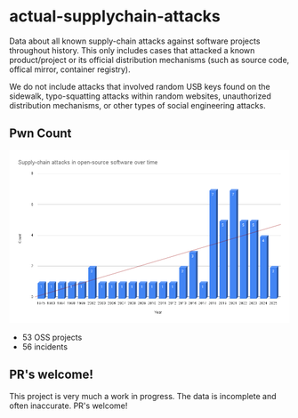 # actual-supplychain-attacks

Data about all known supply-chain attacks against software projects throughout history. This only includes cases that attacked a known product/project or its official distribution mechanisms (such as source code, offical mirror, container registry).

We do not include attacks that involved random USB keys found on the sidewalk, typo-squatting attacks within random websites, unauthorized distribution mechanisms, or other types of social engineering attacks.

## Pwn Count

![OSS supply-chain compromises over time](_research/chart.png)

* 53 OSS projects
* 56 incidents


## PR's welcome!

This project is very much a work in progress. The data is incomplete and often inaccurate. PR's welcome!
